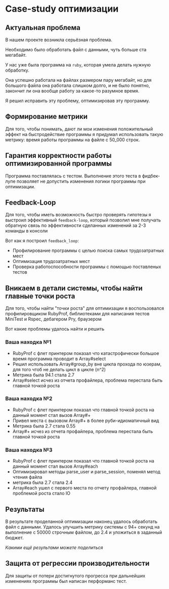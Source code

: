 # Case-study оптимизации

## Актуальная проблема
В нашем проекте возникла серьёзная проблема.

Необходимо было обработать файл с данными, чуть больше ста мегабайт.

У нас уже была программа на `ruby`, которая умела делать нужную обработку.

Она успешно работала на файлах размером пару мегабайт, но для большого файла она работала слишком долго, и не было понятно, закончит ли она вообще работу за какое-то разумное время.

Я решил исправить эту проблему, оптимизировав эту программу.

## Формирование метрики
Для того, чтобы понимать, дают ли мои изменения положительный эффект на быстродействие программы я придумал использовать такую метрику: время работы программы на файле с 50_000 строк.

## Гарантия корректности работы оптимизированной программы
Программа поставлялась с тестом. Выполнение этого теста в фидбек-лупе позволяет не допустить изменения логики программы при оптимизации.

## Feedback-Loop
Для того, чтобы иметь возможность быстро проверять гипотезы я выстроил эффективный `feedback-loop`, который позволил мне получать обратную связь по эффективности сделанных изменений за 2-3 команды в консоли

Вот как я построил `feedback_loop`:
- Профилирование программы с целью поиска самых трудозатратных мест
- Оптимизация трудозатратных мест
- Проверка работоспособности программы с помощью поставленых тестов

## Вникаем в детали системы, чтобы найти главные точки роста
Для того, чтобы найти "точки роста" для оптимизации я воспользовался профилировщиком RubyProf, библиотеками для написания тестов MiniTest и Rspec, дебагером Pry, браузером

Вот какие проблемы удалось найти и решить

### Ваша находка №1
- RubyProf с флет принтером показал что катастрофически большое время программа проводит в Array#select
- Решил использовать Array#group_by вне цикла прохода по юзерам, для того чтоб не делать цикл в цикле (n^2)
- Метрика была 94.1 стала 2.7 
- Array#select исчез из отчета профайлера, проблема перестала быть главной точкой роста

### Ваша находка №2
- RubyProf с флет принтером показал что главной точкой роста на данный момент стал вызов Array#+
- Привел места с вызовом Array#+ в более руби-идиоматичный вид
- Метрика была 2.7 стала 0.55
- Array#+ исчез из отчета профайлера, проблема перестала быть главной точкой роста

### Ваша находка №3
- RubyProf с флет принтером показал что главной точкой роста на данный момент стал вызов Array#each
- Оптимизировал методы parse_user и parse_session, поменял метод чтения файла
- метрика была 2.7 стала 2.4
- Array#each ушел с первого места по отчету профайлера, главной проблемой роста стало IO

## Результаты
В результате проделанной оптимизации наконец удалось обработать файл с данными.
Удалось улучшить метрику системы с 94+ секунд на выполнение с 50000 строчным файлом, до 2.4 и уложиться в заданный бюджет.

*Какими ещё результами можете поделиться*

## Защита от регрессии производительности
Для защиты от потери достигнутого прогресса при дальнейших изменениях программы был написан перформанс тест.

